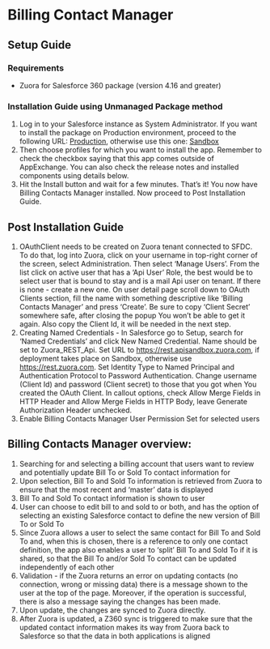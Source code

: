 # Billing Contact Manager
## Setup Guide
### Requirements
* Zuora for Salesforce 360 package (version 4.16 and greater)
### Installation Guide using Unmanaged Package method
1. Log in to your Salesforce instance as System Administrator. If you want to install the package on Production environment, proceed to the following URL: <a href="https://login.salesforce.com/packaging/installPackage.apexp?p0=04t3i000002adss">Production</a>,
otherwise use this one: <a href="https://test.salesforce.com/packaging/installPackage.apexp?p0=04t3i000002adss">Sandbox</a>
2. Then choose profiles for which you want to install the app. Remember to check the checkbox saying that this app comes outside of AppExchange. You can also check the release notes and installed components using details below.
3. Hit the Install button and wait for a few minutes. That’s it! You now have Billing Contacts Manager installed. Now proceed to Post Installation Guide.
## Post Installation Guide
1. OAuthClient needs to be created on Zuora tenant connected to SFDC. To do that, log into Zuora, click on your username in top-right corner of the screen, select Administration. Then select ‘Manage Users’. From the list click on active user that has a ‘Api User’ Role, the best would be to select user that is bound to stay and is a mail Api user on tenant. If there is none - create a new one. On user detail page scroll down to OAuth Clients section, fill the name with something descriptive like ‘Billing Contacts Manager’ and press ‘Create’. Be sure to copy ‘Client Secret’ somewhere safe, after closing the popup You won’t be able to get it again. Also copy the Client Id, it will be needed in the next step.
2. Creating Named Credentials - In Salesforce go to Setup, search for ‘Named Credentials’ and click New Named Credential. Name should be set to Zuora_REST_Api. Set URL to https://rest.apisandbox.zuora.com, if deployment takes place on Sandbox, otherwise use https://rest.zuora.com. Set Identity Type to Named Principal and Authentication Protocol to Password Authentication. Change username (Client Id) and password (Client secret) to those that you got when You created the OAuth Client. In callout options, check Allow Merge Fields in HTTP Header and Allow Merge Fields in HTTP Body, leave Generate Authorization Header unchecked.
3. Enable Billing Contacts Manager User Permission Set for selected users
## Billing Contacts Manager overview: 

1. Searching for and selecting a billing account that users want to review and potentially update Bill To or Sold To contact information for
2. Upon selection, Bill To and Sold To information is retrieved from Zuora to ensure that the most recent and ‘master’ data is displayed
3. Bill To and Sold To contact information is shown to user
4. User can choose to edit bill to and sold to or both, and has the option of selecting an existing Salesforce contact to define the new version of Bill To or Sold To
5. Since Zuora allows a user to select the same contact for Bill To and Sold To and, when this is chosen, there is a reference to only one contact definition, the app also enables a user to ‘split’ Bill To and Sold To if it is shared, so that the Bill To and/or Sold To contact can be updated independently of each other
6. Validation - if the Zuora returns an error on updating contacts (no connection, wrong or missing data) there is a message shown to the user at the top of the page. Moreover, if the operation is successful, there is also a message saying the changes has been made.
7. Upon update, the changes are synced to Zuora directly.
8. After Zuora is updated, a Z360 sync is triggered to make sure that the updated contact information makes its way from Zuora back to Salesforce so that the data in both applications is aligned
